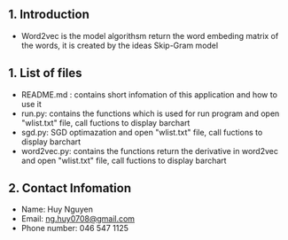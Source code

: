 ## 1. Introduction
  * Word2vec is the model algorithsm return the word embeding matrix of the words, it is created by the ideas Skip-Gram model
## 1. List of files
  * README.md : contains short infomation of this application and how to 
use it
  * run.py: contains the functions which is used for run program
and open "wlist.txt" file, call fuctions to display barchart
  * sgd.py: SGD optimazation
and open "wlist.txt" file, call fuctions to display barchart
 * word2vec.py: contains the functions return the derivative in word2vec
and open "wlist.txt" file, call fuctions to display barchart

## 2. Contact Infomation
  * Name: Huy Nguyen
  * Email: ng.huy0708@gmail.com
  * Phone number: 046 547 1125


